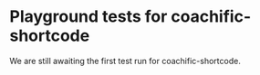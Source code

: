 # Playground tests for coachific-shortcode
We are still awaiting the first test run for coachific-shortcode.
